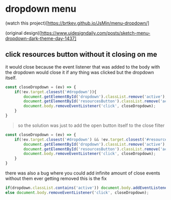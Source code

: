 # dropdown menu 

(watch this project)[https://brtkev.github.io/JsMin/menu-dropdown/]

(original design)[https://www.uidesigndaily.com/posts/sketch-menu-dropdown-dark-theme-day-1437]


## click resources button without it closing on me

it would close because the event listener that was added to the body with the dropdown would close it if 
any thing was clicked but the dropdown itself.
```javascript
const closeDropdown = (ev) => {
    if(!ev.target.closest('#dropdown')){
        document.getElementById('dropdown').classList.remove('active');
        document.getElementById('resourcesButton').classList.remove('active');
        document.body.removeEventListener('click', closeDropdown);
    }
}
```

> so the solution was just to add the open button itself to the close filter
```javascript
const closeDropdown = (ev) => {
    if(!ev.target.closest('#dropdown') && !ev.target.closest('#resourcesButton')){
        document.getElementById('dropdown').classList.remove('active');
        document.getElementById('resourcesButton').classList.remove('active');
        document.body.removeEventListener('click', closeDropdown);
    }
}
```

there was also a bug where you could add infinite amount of close events without them ever getting removed 
this is the fix

```javascript
if(dropdown.classList.contains('active')) document.body.addEventListener('click', closeDropdown );
else document.body.removeEventListener('click', closeDropdown);
```